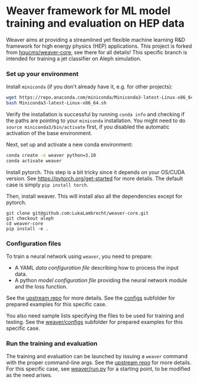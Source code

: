 # Weaver framework for ML model training and evaluation on HEP data

Weaver aims at providing a streamlined yet flexible machine learning R&D framework for high energy physics (HEP) applications.
This project is forked from [hqucms/weaver-core](https://github.com/hqucms/weaver-core), see there for all details!
This specific branch is intended for training a jet classifier on Aleph simulation.

### Set up your environment

Install `miniconda` (if you don't already have it, e.g. for other projects):

```bash
wget https://repo.anaconda.com/miniconda/Miniconda3-latest-Linux-x86_64.sh
bash Miniconda3-latest-Linux-x86_64.sh
```

Verify the installation is successful by running `conda info` and checking if the paths are pointing to your `miniconda` installation.
You might need to do `source miniconda3/bin/activate` first, if you disabled the automatic activation of the base environment.

Next, set up and activate a new conda environment:

```bash
conda create -n weaver python=3.10
conda activate weaver
```

Install pytorch. This step is a bit tricky since it depends on your OS/CUDA version.
See https://pytorch.org/get-started for more details.
The default case is simply `pip install torch`.

Then, install weaver. This will install also all the dependencies except for pytorch.
```
git clone git@github.com:LukaLambrecht/weaver-core.git
git checkout aleph
cd weaver-core
pip install -e .
```

### Configuration files

To train a neural network using `weaver`, you need to prepare:

- A YAML _data configuration file_ describing how to process the input data.
- A python _model configuration file_ providing the neural network module and the loss function.

See the [upstream repo](https://github.com/hqucms/weaver-core) for more details.
See the [configs](configs) subfolder for prepared examples for this specific case.

You also need sample lists specifying the files to be used for training and testing.
See the [weaver/configs](weaver/configs) subfolder for prepared examples for this specific case.

### Run the training and evaluation

The training and evaluation can be launched by issuing a `weaver` command with the proper command-line args.
See the [upstream repo](https://github.com/hqucms/weaver-core) for more details.
For this specific case, see [weaver/run.py](weaver/run.py) for a starting point, to be modified as the need arises.
